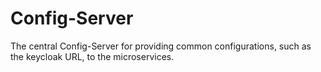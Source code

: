 # Config-Server

The central Config-Server for providing common configurations, such as the keycloak URL, to the microservices.